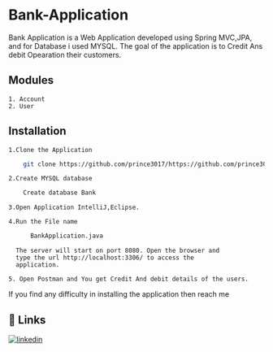 # Bank-Application


Bank Application is a Web Application developed using Spring MVC,JPA, and for Database i used MYSQL. The goal of the application is to Credit Ans debit Opearation their customers.

## Modules
    1. Account
    2. User 
     
## Installation

    1.Clone the Application
```bash
    git clone https://github.com/prince3017/https://github.com/prince3017/Bank-Application
```
    2.Create MYSQL database
```bash
    Create database Bank
```  
    3.Open Application IntelliJ,Eclipse.

    4.Run the File name
```bash
      BankApplication.java
```
      The server will start on port 8080. Open the browser and   
      type the url http://localhost:3306/ to access the 
      application.

    5. Open Postman and You get Credit And debit details of the users.

If you find any difficulty in installing the application then reach me 
## 🔗 Links

[![linkedin](https://img.shields.io/badge/linkedin-0A66C2?style=for-the-badge&logo=linkedin&logoColor=white)](https://www.linkedin.com/in/prince-mahto-9a79ab136/)


